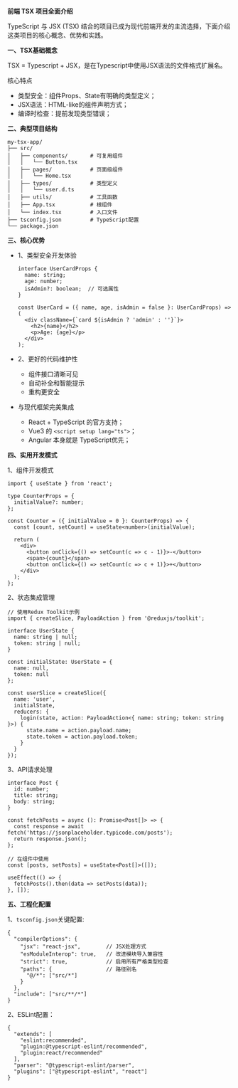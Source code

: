 **前端 TSX 项目全面介绍**

TypeScript 与 JSX (TSX) 结合的项目已成为现代前端开发的主流选择，下面介绍这类项目的核心概念、优势和实践。

**一、TSX基础概念**

TSX = Typescript + JSX，是在Typescript中使用JSX语法的文件格式扩展名。

核心特点
- 类型安全：组件Props、State有明确的类型定义；
- JSX语法：HTML-like的组件声明方式；
- 编译时检查：提前发现类型错误；

**二、典型项目结构**
```
my-tsx-app/
├── src/
│   ├── components/       # 可复用组件
│   │   └── Button.tsx
│   ├── pages/            # 页面级组件
│   │   └── Home.tsx
│   ├── types/            # 类型定义
│   │   └── user.d.ts
│   ├── utils/            # 工具函数
│   ├── App.tsx           # 根组件
│   └── index.tsx         # 入口文件
├── tsconfig.json         # TypeScript配置
└── package.json
```

**三、核心优势**
- 1、类型安全开发体验
  ```
  interface UserCardProps {
    name: string;
    age: number;
    isAdmin?: boolean;  // 可选属性
  }
  
  const UserCard = ({ name, age, isAdmin = false }: UserCardProps) => (
    <div className={`card ${isAdmin ? 'admin' : ''}`}>
      <h2>{name}</h2>
      <p>Age: {age}</p>
    </div>
  );
  ```
- 2、更好的代码维护性
   - 组件接口清晰可见
   - 自动补全和智能提示
   - 重构更安全
 
- 与现代框架完美集成
   - React + TypeScript 的官方支持；
   - Vue3 的 `<script setup lang="ts">`；
   - Angular 本身就是 TypeScript优先；

**四、实用开发模式**

1、组件开发模式
```
import { useState } from 'react';

type CounterProps = {
  initialValue?: number;
};

const Counter = ({ initialValue = 0 }: CounterProps) => {
  const [count, setCount] = useState<number>(initialValue);

  return (
    <div>
      <button onClick={() => setCount(c => c - 1)}>-</button>
      <span>{count}</span>
      <button onClick={() => setCount(c => c + 1)}>+</button>
    </div>
  );
};
```
2、状态集成管理
```
// 使用Redux Toolkit示例
import { createSlice, PayloadAction } from '@reduxjs/toolkit';

interface UserState {
  name: string | null;
  token: string | null;
}

const initialState: UserState = {
  name: null,
  token: null
};

const userSlice = createSlice({
  name: 'user',
  initialState,
  reducers: {
    login(state, action: PayloadAction<{ name: string; token: string }>) {
      state.name = action.payload.name;
      state.token = action.payload.token;
    }
  }
});
```
3、API请求处理
```
interface Post {
  id: number;
  title: string;
  body: string;
}

const fetchPosts = async (): Promise<Post[]> => {
  const response = await fetch('https://jsonplaceholder.typicode.com/posts');
  return response.json();
};

// 在组件中使用
const [posts, setPosts] = useState<Post[]>([]);

useEffect(() => {
  fetchPosts().then(data => setPosts(data));
}, []);
```

**五、工程化配置**

1、`tsconfig.json`关键配置:
```
{
  "compilerOptions": {
    "jsx": "react-jsx",        // JSX处理方式
    "esModuleInterop": true,   // 改进模块导入兼容性
    "strict": true,            // 启用所有严格类型检查
    "paths": {                 // 路径别名
      "@/*": ["src/*"]
    }
  },
  "include": ["src/**/*"]
}
```
2、ESLint配置：
```
{
  "extends": [
    "eslint:recommended",
    "plugin:@typescript-eslint/recommended",
    "plugin:react/recommended"
  ],
  "parser": "@typescript-eslint/parser",
  "plugins": ["@typescript-eslint", "react"]
}
```









